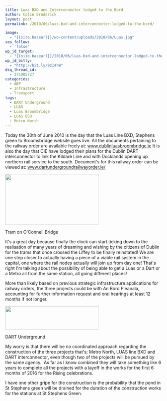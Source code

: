 ```yaml
---
title: Luas BXD and Interconnector lodged to the Bord
author: Colin Broderick
layout: post
permalink: /2010/06/luas-bxd-and-interconnector-lodged-to-the-bord/

image:
  - "{{site.baseurl}}/wp-content/uploads/2010/06/Luas.jpg"
seo_follow:
  - 'false'
wp_jd_target:
  - "{{site.baseurl}}/2010/06/luas-bxd-and-interconnector-lodged-to-the-bord/"
wp_jd_bitly:
  - "http://bit.ly/9zI4hW"
dsq_thread_id:
  - 371905727
categories:
  - ABP
  - Infrastructure
  - Transport
tags:
  - DART Underground
  - LUAS
  - Luas Broombridge
  - LUAS BSD
  - Metro North
---
```

Today the 30th of June 2010 is the day that the Luas Line BXD, Stephens green to Broomsbridge website goes live. All the documents pertaining to the railway order are available freely at: <a href="http://www.dublinluasbroombridge.ie/" target="_blank">www.dublinluasbroombridge.ie</a> It is also the day that CIE have lodged their plans for the Dublin DART interconnector to link the Kildare Line and with Docklands opening up northern rail service to the south. Document's for this railway order can be viewed at: <a href="http://www.dartundergroundrailwayorder.ie/" target="_blank">www.dartundergroundrailwayorder.ie/</a><!--more-->

<div id="attachment_790" class="wp-caption alignleft" style="width: 310px">
  <a href="{{site.baseurl}}/wp-content/uploads/2010/06/TramOC.jpg"><img class="size-medium wp-image-790" title="Tram" src="{{site.baseurl}}/wp-content/uploads/2010/06/TramOC-300x163.jpg" alt="" width="300" height="163" /></a><p class="wp-caption-text">
    Tram on O'Connell Bridge
  </p>
</div>

It's a great day because finally the clock can start ticking down to the realisation of many years of dreaming and wishing by the citizens of Dublin for the trams that once crossed the Liffey to be finally reinstated! We are one step closer to actually having a piece of a viable rail system in the capital, one where the rail nodes actually will join up from day one! That's right I'm talking about the possibility of being able to get a Luas or a Dart or a Metro all from the same station, all going different places!

More than likely based on previous strategic infrastructure applications for railway orders, the three projects could be with An Bord Pleanala, accounting for further information request and oral hearings at least 12 months if not longer.

<div id="attachment_791" class="wp-caption alignright" style="width: 310px">
  <a href="{{site.baseurl}}/wp-content/uploads/2010/06/DARTUnderground.jpg"><img class="size-medium wp-image-791" title="DART Underground" src="{{site.baseurl}}/wp-content/uploads/2010/06/DARTUnderground-300x76.jpg" alt="" width="300" height="76" /></a><p class="wp-caption-text">
    DART Underground
  </p>
</div>

My worry is that there will be no coordinated approach regarding the construction of the three projects that's; Metro North, LUAS line BXD and DART interconnector, even though two of the projects will be pursued by the same agency.  As far as I know combined they will take something like 6 years to complete all the projects with a layoff in the works for the first 6 months of 2016 for the Rising celebrations.

I have one other gripe for the construction is the probability that the pond in St Stephens green will be drained for the duration of the construction works for the stations at St Stephens Green.

